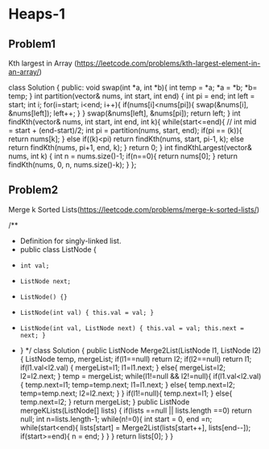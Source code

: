# Heaps-1

## Problem1 
Kth largest in Array (https://leetcode.com/problems/kth-largest-element-in-an-array/)

class Solution {
public:
    void swap(int *a, int *b){
        int temp = *a;
        *a = *b;
        *b= temp;
    }
    int partition(vector<int>& nums, int start, int end) {
        int pi = end;
        int left = start;
        int i;
        for(i=start; i<end; i++){
            if(nums[i]<nums[pi]){
                swap(&nums[i], &nums[left]);
                left++;
            }
        }
        swap(&nums[left], &nums[pi]);
        return left;
    }
    int findKth(vector<int>& nums, int start, int end, int k){
        while(start<=end){
            // int mid = start + (end-start)/2;
            int pi = partition(nums, start, end);
            if(pi == (k)){
                return nums[k];
            }
            else if((k)<pi)
                return findKth(nums, start, pi-1, k);
            else
                return findKth(nums, pi+1, end, k);
        }
        return 0;
    }
    int findKthLargest(vector<int>& nums, int k) {
        int n = nums.size()-1;
        if(n==0){
            return nums[0];
        }
        return findKth(nums, 0, n, nums.size()-k);
    }
};

## Problem2

Merge k Sorted Lists(https://leetcode.com/problems/merge-k-sorted-lists/)

/**
 * Definition for singly-linked list.
 * public class ListNode {
 *     int val;
 *     ListNode next;
 *     ListNode() {}
 *     ListNode(int val) { this.val = val; }
 *     ListNode(int val, ListNode next) { this.val = val; this.next = next; }
 * }
 */
class Solution {
    public ListNode Merge2List(ListNode l1, ListNode l2){
        ListNode temp, mergeList;
        if(l1==null)
            return l2;
        if(l2==null)
            return l1;
        if(l1.val<l2.val)
        {
            mergeList=l1;
            l1=l1.next;
        }
        else{
            mergeList=l2;
            l2=l2.next;
        }
        temp = mergeList;
        while(l1!=null && l2!=null){
            if(l1.val<l2.val)
            {
                temp.next=l1;
                temp=temp.next;
                l1=l1.next;
            }
            else{
                temp.next=l2;
                temp=temp.next;
                l2=l2.next;
            }
        }
        if(l1!=null){
            temp.next=l1;
        }
        else{
            temp.next=l2;
        }
        return mergeList;
    }
    public ListNode mergeKLists(ListNode[] lists) {
        if(lists ==null || lists.length ==0) return null;
        int n=lists.length-1;
        while(n!=0){
            int start = 0, end =n;
            while(start<end){
                lists[start] = Merge2List(lists[start++], lists[end--]);
                if(start>=end){
                    n = end;
                }
            }
        }
        return lists[0];
    }
}